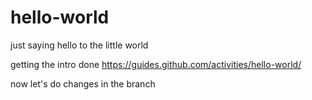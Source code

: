 # hello-world
just saying hello to the little world

getting the intro done
https://guides.github.com/activities/hello-world/

now let's do changes in the branch
